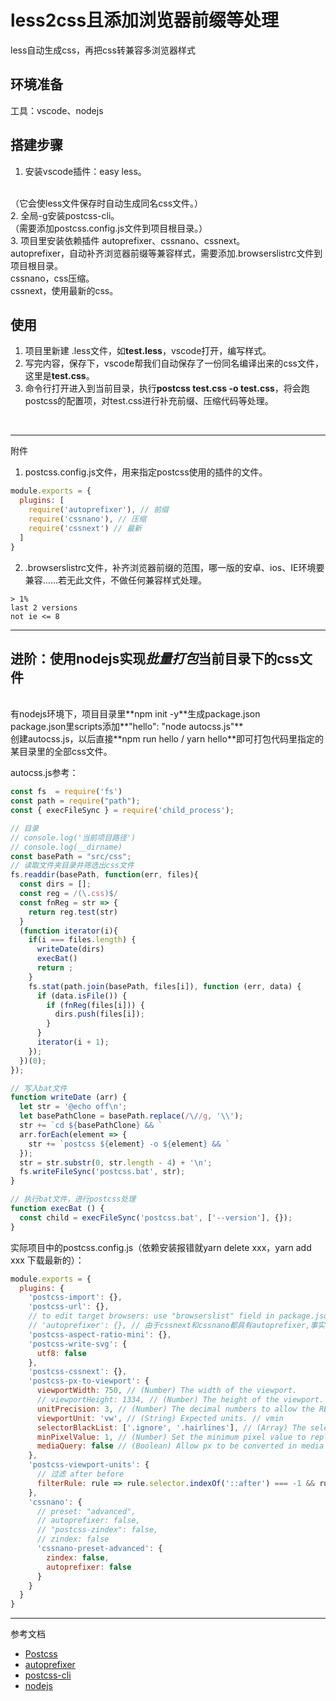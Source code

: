 # less2css且添加浏览器前缀等处理
less自动生成css，再把css转兼容多浏览器样式

## 环境准备
工具：vscode、nodejs
## 搭建步骤
1. 安装vscode插件：easy less。
<br>
（它会使less文件保存时自动生成同名css文件。）
<br>
2. 全局-g安装postcss-cli。
<br>
（需要添加postcss.config.js文件到项目根目录。）
<br>
3. 项目里安装依赖插件 autoprefixer、cssnano、cssnext。
<br>
autoprefixer，自动补齐浏览器前缀等兼容样式，需要添加.browserslistrc文件到项目根目录。
<br>
cssnano，css压缩。
<br>
cssnext，使用最新的css。
<br>

## 使用
1. 项目里新建 .less文件，如**test.less**，vscode打开，编写样式。
2. 写完内容，保存下，vscode帮我们自动保存了一份同名编译出来的css文件，这里是**test.css**。
3. 命令行打开进入到当前目录，执行**postcss test.css -o test.css**，将会跑postcss的配置项，对test.css进行补充前缀、压缩代码等处理。
<br>

---

附件
1. postcss.config.js文件，用来指定postcss使用的插件的文件。
```js
module.exports = {
  plugins: [
    require('autoprefixer'), // 前缀
    require('cssnano'), // 压缩
    require('cssnext') // 最新
  ]
}
```
2. .browserslistrc文件，补齐浏览器前缀的范围，哪一版的安卓、ios、IE环境要兼容……若无此文件，不做任何兼容样式处理。
```
> 1%
last 2 versions
not ie <= 8
```
---
## 进阶：使用nodejs实现*批量打包*当前目录下的css文件
<br>
有nodejs环境下，项目目录里**npm init -y**生成package.json
<br>
package.json里scripts添加**"hello": "node autocss.js"**
<br>
创建autocss.js，以后直接**npm run hello / yarn hello**即可打包代码里指定的某目录里的全部css文件。
<br>


autocss.js参考：

```js
const fs  = require('fs')
const path = require("path");
const { execFileSync } = require('child_process');

// 目录
// console.log('当前项目路径')
// console.log(__dirname)
const basePath = "src/css";
// 读取文件夹目录并筛选出css文件
fs.readdir(basePath, function(err, files){
  const dirs = [];
  const reg = /(\.css)$/
  const fnReg = str => {
    return reg.test(str)
  }
  (function iterator(i){
    if(i === files.length) {
      writeDate(dirs)
      execBat()
      return ;
    }
    fs.stat(path.join(basePath, files[i]), function (err, data) {     
      if (data.isFile()) {
        if (fnReg(files[i])) {
          dirs.push(files[i]);
        }
      }
      iterator(i + 1);
    });   
  })(0);
});

// 写入bat文件
function writeDate (arr) {
  let str = '@echo off\n';
  let basePathClone = basePath.replace(/\//g, '\\');
  str += `cd ${basePathClone} && `
  arr.forEach(element => {
    str += `postcss ${element} -o ${element} && `
  });
  str = str.substr(0, str.length - 4) + '\n';
  fs.writeFileSync('postcss.bat', str);
}

// 执行bat文件，进行postcss处理
function execBat () {
  const child = execFileSync('postcss.bat', ['--version'], {});
}
```

实际项目中的postcss.config.js（依赖安装报错就yarn delete xxx，yarn add xxx 下载最新的）：
```js
module.exports = {
  plugins: {
    'postcss-import': {},
    'postcss-url': {},
    // to edit target browsers: use "browserslist" field in package.json
    // 'autoprefixer': {}, // 由于cssnext和cssnano都具有autoprefixer,事实上只需要一个，所以把默认的autoprefixer删除掉，然后把cssnano中的autoprefixer设置为false。
    'postcss-aspect-ratio-mini': {},
    'postcss-write-svg': {
      utf8: false
    },
    'postcss-cssnext': {},
    'postcss-px-to-viewport': {
      viewportWidth: 750, // (Number) The width of the viewport.
      // viewportHeight: 1334, // (Number) The height of the viewport.
      unitPrecision: 3, // (Number) The decimal numbers to allow the REM units to grow to.
      viewportUnit: 'vw', // (String) Expected units. // vmin
      selectorBlackList: ['.ignore', '.hairlines'], // (Array) The selectors to ignore and leave as px.
      minPixelValue: 1, // (Number) Set the minimum pixel value to replace.
      mediaQuery: false // (Boolean) Allow px to be converted in media queries.
    },
    'postcss-viewport-units': {
      // 过滤 after before
      filterRule: rule => rule.selector.indexOf('::after') === -1 && rule.selector.indexOf('::before') === -1 && rule.selector.indexOf(':after') === -1 && rule.selector.indexOf(':before') === -1 && rule.nodes.findIndex(i => i.prop === 'content') === -1
    },
    'cssnano': {
      // preset: "advanced",
      // autoprefixer: false,
      // "postcss-zindex": false,
      // zindex: false
      'cssnano-preset-advanced': {
        zindex: false,
        autoprefixer: false
      }
    }
  }
}
```
---
参考文档
- [Postcss](https://github.com/postcss/postcss/blob/master/README-cn.md)
- [autoprefixer](https://github.com/postcss/autoprefixer)
- [postcss-cli](https://github.com/postcss/postcss-cli)
- [nodejs](http://nodejs.cn/api/child_process.html)
